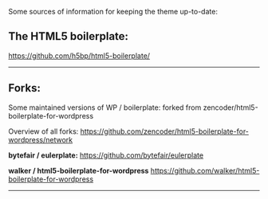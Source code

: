 Some sources of information for keeping the theme up-to-date:

## The HTML5 boilerplate: ##

https://github.com/h5bp/html5-boilerplate/

***

## Forks: ##

Some maintained versions of WP / boilerplate:
forked from zencoder/html5-boilerplate-for-wordpress

Overview of all forks:
https://github.com/zencoder/html5-boilerplate-for-wordpress/network

**bytefair / eulerplate:**
https://github.com/bytefair/eulerplate

**walker / html5-boilerplate-for-wordpress**
https://github.com/walker/html5-boilerplate-for-wordpress

***